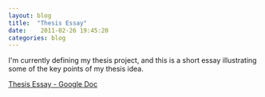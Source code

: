 ```yaml
---
layout: blog
title:  "Thesis Essay"
date:    2011-02-26 19:45:20
categories: blog
---
```


I'm currently defining my thesis project, and this is a short essay illustrating some of the key points of my thesis idea.

[Thesis Essay - Google Doc](https://docs.google.com/document/pub?id=1O1TpCVjcjjwD6vM4DWjENCGFh-AvEjOQzbUEnZoc2j4)
  

